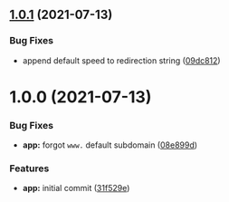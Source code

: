 ## [1.0.1](https://github.com/bamdadsabbagh/iscrewsoundcloud-com--www/compare/v1.0.0...v1.0.1) (2021-07-13)


### Bug Fixes

* append default speed to redirection string ([09dc812](https://github.com/bamdadsabbagh/iscrewsoundcloud-com--www/commit/09dc812432c8335e8d98bfe439f2f0fba28338b9))

# 1.0.0 (2021-07-13)


### Bug Fixes

* **app:** forgot `www.` default subdomain ([08e899d](https://github.com/bamdadsabbagh/iscrewsoundcloud-com--www/commit/08e899d5ab1c612497910a0ec39b3e24e9402abe))


### Features

* **app:** initial commit ([31f529e](https://github.com/bamdadsabbagh/iscrewsoundcloud-com--www/commit/31f529eb467927ff982b61d940a85fc26cbac68c))
